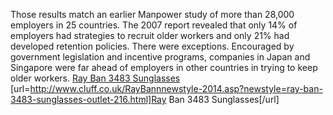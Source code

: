 Those results match an earlier Manpower study of more than 28,000 employers in 25 countries. The 2007 report revealed that only 14% of employers had strategies to recruit older workers and only 21% had developed retention policies. There were exceptions. Encouraged by government legislation and incentive programs, companies in Japan and Singapore were far ahead of employers in other countries in trying to keep older workers.
 <a href="http://www.cluff.co.uk/RayBannnewstyle-2014.asp?newstyle=ray-ban-3483-sunglasses-outlet-216.html" >Ray Ban 3483 Sunglasses</a>
[url=http://www.cluff.co.uk/RayBannnewstyle-2014.asp?newstyle=ray-ban-3483-sunglasses-outlet-216.html]Ray Ban 3483 Sunglasses[/url]